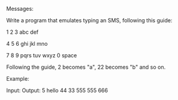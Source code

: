Messages:


Write a program that emulates typing an SMS, following this guide:


1       2        3 
       abc      def

4       5        6
ghi    jkl      mno

7       8        9
pqrs   tuv      wxyz
        0
      space


Following the guide, 2 becomes "a", 22 becomes "b" and so on.


Example:       

Input:           Output:
5                 hello
44
33
555
555
666

